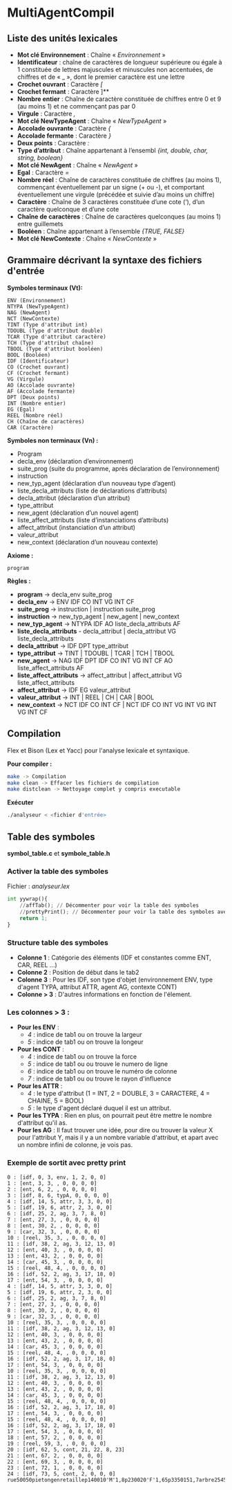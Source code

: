 
# MultiAgentCompil

## Liste des unités lexicales
- **Mot clé Environnement** : Chaîne « *Environnement* »
- **Identificateur** : chaîne de caractères de longueur supérieure ou égale à 1 constituée de lettres majuscules et minuscules non accentuées, de chiffres et de « _ », dont le premier caractère est une lettre
- **Crochet ouvrant** : Caractère *[*
- **Crochet fermant** : Caractère ]**
- **Nombre entier** : Chaîne de caractère constituée de chiffres entre 0 et 9 (au moins 1) et ne commençant pas par 0
- **Virgule** : Caractère *,*
- **Mot clé NewTypeAgent** : Chaîne « *NewTypeAgent* »
- **Accolade ouvrante** : Caractère *{*
- **Accolade fermante** : Caractère *}*
- **Deux points** : Caractère *:*
- **Type d’attribut** : Chaîne appartenant à l’ensembl *{int, double, char, string, boolean}*
- **Mot clé NewAgent** : Chaîne « *NewAgent* »
- **Egal** : Caractère *=*
- **Nombre réel** : Chaîne de caractères constituée de chiffres (au moins 1), commençant éventuellement par un signe (+ ou -), et comportant éventuellement une virgule (précédée et suivie d’au moins un chiffre)
- **Caractère** : Chaîne de 3 caractères constituée d’une cote (‘), d’un caractère quelconque et d’une cote
- **Chaîne de caractères** : Chaîne de caractères quelconques (au moins 1) entre guillemets
- **Booléen** : Chaîne appartenant à l’ensemble *{TRUE, FALSE}*
- **Mot clé NewContexte** : Chaîne « *NewContexte* »

## Grammaire décrivant la syntaxe des fichiers d'entrée 

**Symboles terminaux (Vt):** 

    ENV (Environnement) 
    NTYPA (NewTypeAgent)  
    NAG (NewAgent) 
    NCT (NewContexte)  
    TINT (Type d'attribut int)  
    TDOUBL (Type d'attribut double)  
    TCAR (Type d'attribut caractère)  
    TCH (Type d'attribut chaîne)  
    TBOOL (Type d'attribut booléen)  
    BOOL (Booléen)  
    IDF (Identificateur)
    CO (Crochet ouvrant)  
    CF (Crochet fermant)  
    VG (Virgule)  
    AO (Accolade ouvrante)  
    AF (Accolade fermante)  
    DPT (Deux points)  
    INT (Nombre entier)  
    EG (Egal)  
    REEL (Nombre réel)  
    CH (Chaîne de caractères)  
    CAR (Caractère)

**Symboles non terminaux (Vn) :**

- Program 
- decla_env (déclaration d’environnement) 
- suite_prog (suite du programme, après déclaration de l’environnement) 
- instruction 
- new_typ_agent (déclaration d’un nouveau type d’agent) 
- liste_decla_attributs (liste de déclarations d’attributs) 
- decla_attribut (déclaration d’un attribut) 
- type_attribut 
- new_agent (déclaration d’un nouvel agent) 
- liste_affect_attributs (liste d’instanciations d’attributs)  
- affect_attribut (instanciation d’un attribut) 
- valeur_attribut 
- new_context (déclaration d’un nouveau contexte)

**Axiome :** 

    program

**Règles :**  

- **program** -> decla_env suite_prog 
- **decla_env** -> ENV IDF CO INT VG INT CF 
- **suite_prog** -> instruction | instruction suite_prog 
- **instruction** -> new_typ_agent | new_agent | new_context 
- **new_typ_agent** -> NTYPA IDF AO liste_decla_attributs AF 
- **liste_decla_attributs** - decla_attribut | decla_attribut VG liste_decla_attributs 
- **decla_attribut** -> IDF DPT type_attribut 
- **type_attribut** -> TINT | TDOUBL | TCAR | TCH | TBOOL 
- **new_agent** -> NAG IDF DPT IDF CO INT VG INT CF AO liste_affect_attributs AF
- **liste_affect_attributs** -> affect_attribut | affect_attribut VG liste_affect_attributs 
- **affect_attribut** -> IDF EG valeur_attribut 
- **valeur_attribut** -> INT | REEL | CH | CAR | BOOL 
- **new_context** -> NCT IDF CO INT CF | NCT IDF CO INT VG INT VG INT VG INT CF

## Compilation

Flex et Bison (Lex et Yacc) pour l'analyse lexicale et syntaxique.

**Pour compiler :** 
```bash
make -> Compilation
make clean -> Effacer les fichiers de compilation
make distclean -> Nettoyage complet y compris executable
```

**Exécuter**
```bash
./analyseur < <fichier d'entrée>
```

## Table des symboles

**symbol_table.c** et **symbole_table.h**
### Activer la table des symboles
Fichier : *analyseur.lex* 
```python
int yywrap(){
    //affTab(); // Décommenter pour voir la table des symboles
    //prettyPrint(); // Décommenter pour voir la table des symboles avec un affichage plus joli
    return 1;
}
```
### Structure table des symboles
- **Colonne 1** : Catégorie des éléments (IDF et constantes comme ENT, CAR, REEL ...)
- **Colonne 2** : Position de début dans le tab2
- **Colonne 3** : Pour les IDF, son type d'objet (environnement ENV, type d'agent TYPA, attribut ATTR, agent AG, contexte CONT)
- **Colonne > 3** : D'autres informations en fonction de l'élement.

### Les colonnes > 3 : 
- **Pour les ENV** : 
    - *4* : indice de tab1 ou on trouve la largeur
    - *5* :  indice de tab1 ou on trouve la longeur
- **Pour les CONT** :
    - *4* : indice de tab1 ou on trouve la force
    - *5* : indice de tab1 ou ou trouve le numero de ligne
    - *6* : indice de tab1 ou on trouve le numéro de colonne
    - *7* : indice de tab1 ou ou trouve le rayon d'influence
- **Pour les ATTR** : 
    - *4* : le type d'attribut (1 = INT, 2 = DOUBLE, 3 = CARACTERE, 4 = CHAINE, 5 = BOOL)
    - *5* : le type d'agent déclaré duquel il est un attribut.
- **Pour les TYPA** : Rien en plus, on pourrait peut être mettre le nombre d'attribut qu'il as.
- **Pour les AG** : Il faut trouver une idée, pour dire ou trouver la valeur X pour l'attribut Y, mais il y a un nombre variable d'attribut, et apart avec un nombre infini de colonne, je vois pas.

### Exemple de sortit avec pretty print

```
0 : [idf, 0, 3, env, 1, 2, 0, 0]
1 : [ent, 3, 3, , 0, 0, 0, 0]
2 : [ent, 6, 2, , 0, 0, 0, 0]
3 : [idf, 8, 6, typA, 0, 0, 0, 0]
4 : [idf, 14, 5, attr, 3, 3, 0, 0]
5 : [idf, 19, 6, attr, 2, 3, 0, 0]
6 : [idf, 25, 2, ag, 3, 7, 8, 0]
7 : [ent, 27, 3, , 0, 0, 0, 0]
8 : [ent, 30, 2, , 0, 0, 0, 0]
9 : [car, 32, 3, , 0, 0, 0, 0]
10 : [reel, 35, 3, , 0, 0, 0, 0]
11 : [idf, 38, 2, ag, 3, 12, 13, 0]
12 : [ent, 40, 3, , 0, 0, 0, 0]
13 : [ent, 43, 2, , 0, 0, 0, 0]
14 : [car, 45, 3, , 0, 0, 0, 0]
15 : [reel, 48, 4, , 0, 0, 0, 0]
16 : [idf, 52, 2, ag, 3, 17, 18, 0]
17 : [ent, 54, 3, , 0, 0, 0, 0]
4 : [idf, 14, 5, attr, 3, 3, 0, 0]
5 : [idf, 19, 6, attr, 2, 3, 0, 0]
6 : [idf, 25, 2, ag, 3, 7, 8, 0]
7 : [ent, 27, 3, , 0, 0, 0, 0]
8 : [ent, 30, 2, , 0, 0, 0, 0]
9 : [car, 32, 3, , 0, 0, 0, 0]
10 : [reel, 35, 3, , 0, 0, 0, 0]
11 : [idf, 38, 2, ag, 3, 12, 13, 0]
12 : [ent, 40, 3, , 0, 0, 0, 0]
13 : [ent, 43, 2, , 0, 0, 0, 0]
14 : [car, 45, 3, , 0, 0, 0, 0]
15 : [reel, 48, 4, , 0, 0, 0, 0]
16 : [idf, 52, 2, ag, 3, 17, 18, 0]
17 : [ent, 54, 3, , 0, 0, 0, 0]
10 : [reel, 35, 3, , 0, 0, 0, 0]
11 : [idf, 38, 2, ag, 3, 12, 13, 0]
12 : [ent, 40, 3, , 0, 0, 0, 0]
13 : [ent, 43, 2, , 0, 0, 0, 0]
14 : [car, 45, 3, , 0, 0, 0, 0]
15 : [reel, 48, 4, , 0, 0, 0, 0]
16 : [idf, 52, 2, ag, 3, 17, 18, 0]
17 : [ent, 54, 3, , 0, 0, 0, 0]
15 : [reel, 48, 4, , 0, 0, 0, 0]
16 : [idf, 52, 2, ag, 3, 17, 18, 0]
17 : [ent, 54, 3, , 0, 0, 0, 0]
18 : [ent, 57, 2, , 0, 0, 0, 0]
19 : [reel, 59, 3, , 0, 0, 0, 0]
20 : [idf, 62, 5, cont, 21, 22, 8, 23]
21 : [ent, 67, 2, , 0, 0, 0, 0]
22 : [ent, 69, 3, , 0, 0, 0, 0]
23 : [ent, 72, 1, , 0, 0, 0, 0]
24 : [idf, 73, 5, cont, 2, 0, 0, 0]
rue50050pietongenretaillep140010'M'1,8p230020'F'1,65p3350151,7arbre254505pluie
```